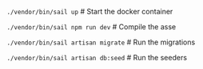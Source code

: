 `./vendor/bin/sail up` # Start the docker container

`./vendor/bin/sail npm run dev` # Compile the asse

`./vendor/bin/sail artisan migrate` # Run the migrations

`./vendor/bin/sail artisan db:seed` # Run the seeders
